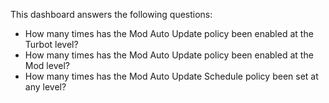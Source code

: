 This dashboard answers the following questions:

- How many times has the Mod Auto Update policy been enabled at the Turbot level?
- How many times has the Mod Auto Update policy been enabled at the Mod level?
- How many times has the Mod Auto Update Schedule policy been set at any level?
